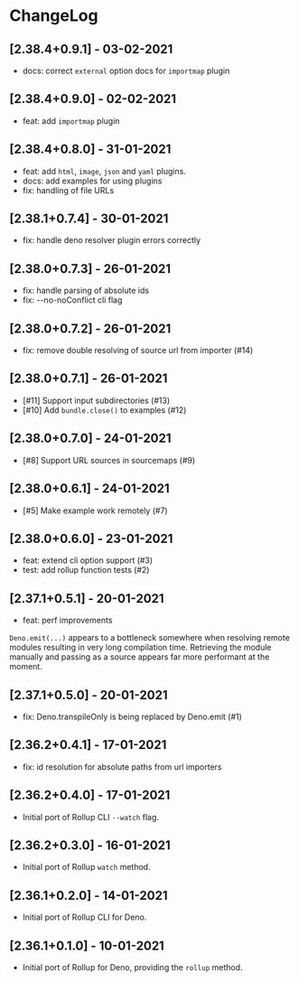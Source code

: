 # ChangeLog

## [2.38.4+0.9.1] - 03-02-2021

- docs: correct `external` option docs for `importmap` plugin

## [2.38.4+0.9.0] - 02-02-2021

- feat: add `importmap` plugin

## [2.38.4+0.8.0] - 31-01-2021

- feat: add `html`, `image`, `json` and `yaml` plugins.
- docs: add examples for using plugins
- fix: handling of file URLs

## [2.38.1+0.7.4] - 30-01-2021

- fix: handle deno resolver plugin errors correctly

## [2.38.0+0.7.3] - 26-01-2021

- fix: handle parsing of absolute ids
- fix: --no-noConflict cli flag

## [2.38.0+0.7.2] - 26-01-2021

- fix: remove double resolving of source url from importer (#14)

## [2.38.0+0.7.1] - 26-01-2021

- [#11] Support input subdirectories (#13) 
- [#10] Add `bundle.close()` to examples (#12)

## [2.38.0+0.7.0] - 24-01-2021

- [#8] Support URL sources in sourcemaps (#9)

## [2.38.0+0.6.1] - 24-01-2021

- [#5] Make example work remotely (#7)

## [2.38.0+0.6.0] - 23-01-2021

- feat: extend cli option support (#3)
- test: add rollup function tests (#2)

## [2.37.1+0.5.1] - 20-01-2021

- feat: perf improvements

`Deno.emit(...)` appears to a bottleneck somewhere when resolving remote modules resulting in very long compilation time. Retrieving the module manually and passing as a source appears far more performant at the moment.

## [2.37.1+0.5.0] - 20-01-2021

- fix: Deno.transpileOnly is being replaced by Deno.emit (#1)

## [2.36.2+0.4.1] - 17-01-2021

- fix: id resolution for absolute paths from url importers

## [2.36.2+0.4.0] - 17-01-2021

- Initial port of Rollup CLI `--watch` flag.

## [2.36.2+0.3.0] - 16-01-2021

- Initial port of Rollup `watch` method.

## [2.36.1+0.2.0] - 14-01-2021

- Initial port of Rollup CLI for Deno.

## [2.36.1+0.1.0] - 10-01-2021

- Initial port of Rollup for Deno, providing the `rollup` method.
